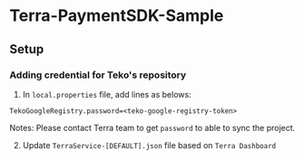 # Terra-PaymentSDK-Sample

## Setup

### Adding credential for Teko's repository

1. In `local.properties` file, add lines as belows:

```
TekoGoogleRegistry.password=<teko-google-registry-token>
```

Notes: Please contact Terra team to get `password` to able to sync the project.





2. Update `TerraService-[DEFAULT].json` file based on `Terra Dashboard`